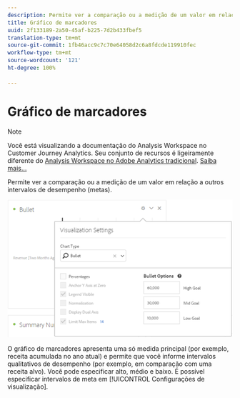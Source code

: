 ```yaml
---
description: Permite ver a comparação ou a medição de um valor em relação a outros intervalos de desempenho (metas).
title: Gráfico de marcadores
uuid: 2f133189-2a50-45af-b225-7d2b433fbef5
translation-type: tm+mt
source-git-commit: 1fb46acc9c7c70e64058d2c6a8fdcde119910fec
workflow-type: tm+mt
source-wordcount: '121'
ht-degree: 100%

---
```



# Gráfico de marcadores

>[!NOTE]
>
>Você está visualizando a documentação do Analysis Workspace no Customer Journey Analytics. Seu conjunto de recursos é ligeiramente diferente do [Analysis Workspace no Adobe Analytics tradicional](https://docs.adobe.com/content/help/pt-BR/analytics/analyze/analysis-workspace/home.html). [Saiba mais...](/help/getting-started/cja-aa.md)

Permite ver a comparação ou a medição de um valor em relação a outros intervalos de desempenho (metas).

![](assets/bullet-image.png)

O gráfico de marcadores apresenta uma só medida principal (por exemplo, receita acumulada no ano atual) e permite que você informe intervalos qualitativos de desempenho (por exemplo, em comparação com uma receita alvo). Você pode especificar alto, médio e baixo. É possível especificar intervalos de meta em [!UICONTROL Configurações de visualização].
